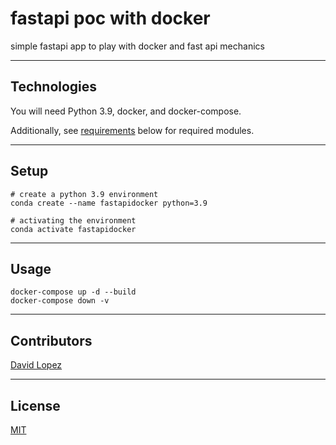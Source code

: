 # fastapi poc with docker

simple fastapi app to play with docker and fast api mechanics

---

## Technologies

You will need Python 3.9, docker, and docker-compose.

Additionally, see [requirements](./project/requirements.txt) below for required modules. 

---

## Setup


```
# create a python 3.9 environment
conda create --name fastapidocker python=3.9 

# activating the environment
conda activate fastapidocker
```

---

## Usage

```
docker-compose up -d --build
docker-compose down -v

```

---

## Contributors

[David Lopez](https://github.com/sububer)

---

## License

[MIT](./LICENSE)